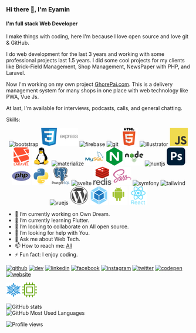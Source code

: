 ### Hi there 👋, I'm Eyamin
#### I'm full stack Web Developer


I make things with coding, here I'm because I love open source and love git & GitHub. 

I do web development for the last 3 years and working with some professional projects last 1.5 years. I did some cool projects for my clients like Brick-Field Management, Shop Management, NewsPaper with PHP, and Laravel.

Now I'm working on my own project <a href="ghorepai.com"> GhorePai.com</a>. This is a delivery management system for many shops in one place with web technology like PWA, Vue Js.

At last, I'm available for interviews, podcasts, calls, and general chatting.



Skills: 
<p align="center">
 
<img src="https://www.vectorlogo.zone/logos/getbootstrap/getbootstrap-icon.svg" alt="bootstrap" width="50" height="50"/>
<img src="https://raw.githubusercontent.com/devicons/devicon/master/icons/css3/css3-original.svg" alt="css3" width="50" height="50"/>
<img src="https://raw.githubusercontent.com/devicons/devicon/master/icons/express/express-original-wordmark.svg" alt="express" width="50" height="50"/>
<img src="https://www.vectorlogo.zone/logos/firebase/firebase-icon.svg" alt="firebase" width="50" height="50"/>
<img src="https://www.vectorlogo.zone/logos/git-scm/git-scm-icon.svg" alt="git" width="50" height="50"/>
<img src="https://raw.githubusercontent.com/devicons/devicon/master/icons/html5/html5-original-wordmark.svg" alt="html5" width="50" height="50"/>
<img src="https://www.vectorlogo.zone/logos/adobe_illustrator/adobe_illustrator-icon.svg" alt="illustrator" width="50" height="50"/>
<img src="https://raw.githubusercontent.com/devicons/devicon/master/icons/javascript/javascript-original.svg" alt="javascript" width="50" height="50"/>
<img src="https://raw.githubusercontent.com/devicons/devicon/master/icons/laravel/laravel-plain-wordmark.svg" alt="laravel" width="50" height="50"/>
<img src="https://raw.githubusercontent.com/devicons/devicon/master/icons/linux/linux-original.svg" alt="linux" width="50" height="50"/>
<img src="https://raw.githubusercontent.com/prplx/svg-logos/5585531d45d294869c4eaab4d7cf2e9c167710a9/svg/materialize.svg" alt="materialize" width="50" height="50"/>
<img src="https://raw.githubusercontent.com/devicons/devicon/master/icons/mysql/mysql-original-wordmark.svg" alt="mysql" width="50" height="50"/>
<img src="https://raw.githubusercontent.com/devicons/devicon/master/icons/nginx/nginx-original.svg" alt="nginx" width="50" height="50"/>
<img src="https://raw.githubusercontent.com/devicons/devicon/master/icons/nodejs/nodejs-original-wordmark.svg" alt="nodejs" width="50" height="50"/>
<img src="https://www.vectorlogo.zone/logos/nuxtjs/nuxtjs-icon.svg" alt="nuxtjs" width="50" height="50"/>
<img src="https://raw.githubusercontent.com/devicons/devicon/master/icons/photoshop/photoshop-plain.svg" alt="photoshop" width="50" height="50"/> 
<img src="https://raw.githubusercontent.com/devicons/devicon/master/icons/php/php-original.svg" alt="php" width="50" height="50"/> 
<img src="https://raw.githubusercontent.com/devicons/devicon/master/icons/python/python-original.svg" alt="python" width="50" height="50"/> 
<img src="https://raw.githubusercontent.com/devicons/devicon/master/icons/postgresql/postgresql-original-wordmark.svg" alt="postgresql" width="50" height="50"/> 
<img src="https://upload.wikimedia.org/wikipedia/commons/1/1b/Svelte_Logo.svg" alt="svelte" width="50" height="50"/>
<img src="https://raw.githubusercontent.com/devicons/devicon/master/icons/redis/redis-original-wordmark.svg" alt="redis" width="50" height="50"/> 
<img src="https://raw.githubusercontent.com/devicons/devicon/master/icons/sass/sass-original.svg" alt="sass" width="50" height="50"/> 
<img src="https://symfony.com/logos/symfony_black_03.svg" alt="symfony" width="50" height="50"/> 
<img src="https://www.vectorlogo.zone/logos/tailwindcss/tailwindcss-icon.svg" alt="tailwind" width="50" height="50"/> 
<img src="https://img.icons8.com/color/5x/vue-js.png" alt="vuejs" width="50" height="50"/> 
<img src="https://raw.githubusercontent.com/devicons/devicon/master/icons/wordpress/wordpress-plain.svg" alt="vuejs" width="50" height="50"/> 
<img src="https://raw.githubusercontent.com/devicons/devicon/master/icons/webpack/webpack-original.svg" alt="webpack" width="50" height="50"/>
<img src="https://raw.githubusercontent.com/devicons/devicon/master/icons/android/android-original-wordmark.svg" alt="android" width="50" height="50"/>
<img src="https://raw.githubusercontent.com/devicons/devicon/master/icons/react/react-original-wordmark.svg" alt="android" width="50" height="50"/>



</p>

- 🔭 I’m currently working on Own Dream. 
- 🌱 I’m currently learning Flutter. 
- 👯 I’m looking to collaborate on All open source. 
- 🤔 I’m looking for help with You. 
- 💬 Ask me about Web Tech. 
- 📫 How to reach me: <a href="//about.me/ahmadeyamin">All</a> 
- ⚡ Fun fact: I enjoy coding. 


[<img src='https://cdn.jsdelivr.net/npm/simple-icons@3.0.1/icons/github.svg' alt='github' height='40'>](https://github.com/ahmadeyamin)  [<img src='https://cdn.jsdelivr.net/npm/simple-icons@3.0.1/icons/dev-dot-to.svg' alt='dev' height='40'>](https://dev.to/ahmadeyamin)  [<img src='https://cdn.jsdelivr.net/npm/simple-icons@3.0.1/icons/linkedin.svg' alt='linkedin' height='40'>](https://www.linkedin.com/in/ahmadeyamin/)  [<img src='https://cdn.jsdelivr.net/npm/simple-icons@3.0.1/icons/facebook.svg' alt='facebook' height='40'>](https://www.facebook.com/ahmadeyamin)  [<img src='https://cdn.jsdelivr.net/npm/simple-icons@3.0.1/icons/instagram.svg' alt='instagram' height='40'>](https://www.instagram.com/ahmadeyamin/)  [<img src='https://cdn.jsdelivr.net/npm/simple-icons@3.0.1/icons/twitter.svg' alt='twitter' height='40'>](https://twitter.com/ahmadeyamin)  [<img src='https://cdn.jsdelivr.net/npm/simple-icons@3.0.1/icons/codepen.svg' alt='codepen' height='40'>](https://codepen.io/ahmadeyamin)  [<img src='https://cdn.jsdelivr.net/npm/simple-icons@3.0.1/icons/icloud.svg' alt='website' height='40'>](ghorepai.com)  

<a href='https://archiveprogram.github.com/'><img src='https://raw.githubusercontent.com/acervenky/animated-github-badges/master/assets/acbadge.gif' width='40' height='40'></a> <a href='https://docs.github.com/en/developers'><img src='https://raw.githubusercontent.com/acervenky/animated-github-badges/master/assets/devbadge.gif' width='40' height='40'></a> 

![GitHub stats](https://github-readme-stats.vercel.app/api?username=ahmadeyamin&show_icons=true)  
![GitHub Most Used Languages](https://github-readme-stats.anuraghazra1.vercel.app/api/top-langs/?username=ahmadeyamin&layout=compact)

![Profile views](https://gpvc.arturio.dev/ahmadeyamin)  
